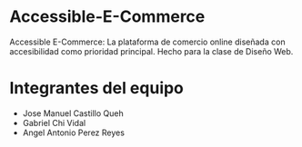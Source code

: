 # Accessible-E-Commerce
Accessible E-Commerce: La plataforma de comercio online diseñada con accesibilidad como prioridad principal. Hecho para la clase de Diseño Web.


# Integrantes del equipo
- Jose Manuel Castillo Queh
- Gabriel Chi Vidal
- Angel Antonio Perez Reyes